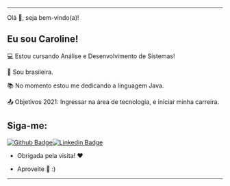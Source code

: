 ----------------------------------------------------------------------------

Olá 👋, seja bem-vindo(a)!  

## Eu sou Caroline!

:computer: Estou cursando Análise e Desenvolvimento de Sistemas!

:house_with_garden: Sou brasileira.

:books: No momento estou me dedicando a linguagem Java.

:outbox_tray: Objetivos 2021: Ingressar na área de tecnologia, e iniciar minha carreira.

## Siga-me:

[![Github Badge](https://img.shields.io/badge/-Github-000?style=flat-square&logo=Github&logoColor=white&link=https://github.com/carollinebarros)](https://github.com/carollinebarros)[![Linkedin Badge](https://img.shields.io/badge/-LinkedIn-blue?style=flat-square&logo=Linkedin&logoColor=white&link=https://www.linkedin.com/in/caroline-barros-965664207/)](https://www.linkedin.com/in/caroline-barros-965664207/)

- Obrigada pela visita! ❤️

- Aproveite 🚀 :)

----------------------------------------------------------------------------------

